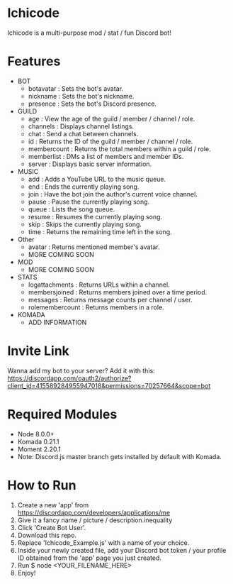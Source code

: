 # Ichicode
Ichicode is a multi-purpose mod / stat / fun Discord bot!

# Features
* BOT
  * botavatar   : Sets the bot's avatar.
  * nickname    : Sets the bot's nickname.
  * presence    : Sets the bot's Discord presence.
* GUILD
  * age             : View the age of the guild / member / channel / role.
  * channels        : Displays channel listings.
  * chat            : Send a chat between channels.
  * id              : Returns the ID of the guild / member / channel / role.
  * membercount     : Returns the total members within a guild / role.
  * memberlist      : DMs a list of members and member IDs.
  * server          : Displays basic server information. 
* MUSIC
  * add             : Adds a YouTube URL to the music queue.
  * end             : Ends the currently playing song.
  * join            : Have the bot join the author's current voice channel.
  * pause           : Pause the currently playing song.
  * queue           : Lists the song queue.
  * resume          : Resumes the currently playing song.
  * skip            : Skips the currently playing song.
  * time            : Returns the remaining time left in the song.
* Other
  * avatar          : Returns mentioned member's avatar.
  * MORE COMING SOON
* MOD
  * MORE COMING SOON
* STATS
  * logattachments  : Returns URLs within a channel.
  * membersjoined   : Returns members joined over a time period.
  * messages        : Returns message counts per channel / user.
  * rolemembercount : Returns members in a role.
* KOMADA
  * ADD INFORMATION

# Invite Link
Wanna add my bot to your server? Add it with this: https://discordapp.com/oauth2/authorize?client_id=415589284955947018&permissions=70257664&scope=bot

# Required Modules
* Node   8.0.0+
* Komada 0.21.1
* Moment 2.20.1
* Note:  Discord.js master branch gets installed by default with Komada.

# How to Run
1. Create a new 'app' from https://discordapp.com/developers/applications/me
2. Give it a fancy name / picture / description.inequality
3. Click 'Create Bot User'.
4. Download this repo.
5. Replace 'Ichicode_Example.js' with a name of your choice.
6. Inside your newly created file, add your Discord bot token / your profile ID obtained from the 'app' page you just created.
7. Run $ node <YOUR_FILENAME_HERE>
8. Enjoy!